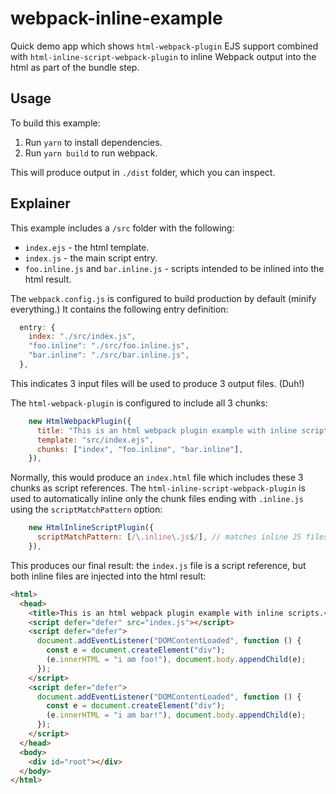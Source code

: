 # webpack-inline-example

Quick demo app which shows `html-webpack-plugin` EJS support combined with `html-inline-script-webpack-plugin` to inline Webpack output into the html as part of the bundle step.

## Usage

To build this example:

1. Run `yarn` to install dependencies.
2. Run `yarn build` to run webpack.

This will produce output in `./dist` folder, which you can inspect.

## Explainer

This example includes a `/src` folder with the following:

- `index.ejs` - the html template.
- `index.js` - the main script entry.
- `foo.inline.js` and `bar.inline.js` - scripts intended to be inlined into the html result.

The `webpack.config.js` is configured to build production by default (minify everything.) It contains the following entry definition:

```js
  entry: {
    index: "./src/index.js",
    "foo.inline": "./src/foo.inline.js",
    "bar.inline": "./src/bar.inline.js",
  },
```

This indicates 3 input files will be used to produce 3 output files. (Duh!)

The `html-webpack-plugin` is configured to include all 3 chunks:

```js
    new HtmlWebpackPlugin({
      title: "This is an html webpack plugin example with inline scripts.",
      template: "src/index.ejs",
      chunks: ["index", "foo.inline", "bar.inline"],
    }),
```

Normally, this would produce an `index.html` file which includes these 3 chunks as script references. The `html-inline-script-webpack-plugin` is used to automatically inline only the chunk files ending with `.inline.js` using the `scriptMatchPattern` option:

```js
    new HtmlInlineScriptPlugin({
      scriptMatchPattern: [/\.inline\.js$/], // matches inline JS files
    }),
```

This produces our final result: the `index.js` file is a script reference, but both inline files are injected into the html result:

```html
<html>
  <head>
    <title>This is an html webpack plugin example with inline scripts.</title>
    <script defer="defer" src="index.js"></script>
    <script defer="defer">
      document.addEventListener("DOMContentLoaded", function () {
        const e = document.createElement("div");
        (e.innerHTML = "i am foo!"), document.body.appendChild(e);
      });
    </script>
    <script defer="defer">
      document.addEventListener("DOMContentLoaded", function () {
        const e = document.createElement("div");
        (e.innerHTML = "i am bar!"), document.body.appendChild(e);
      });
    </script>
  </head>
  <body>
    <div id="root"></div>
  </body>
</html>
```

